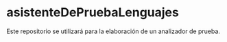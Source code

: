 # asistenteDePruebaLenguajes
Este repositorio se utilizará para la elaboración de un analizador de prueba.
